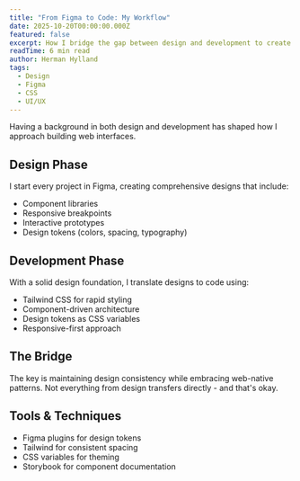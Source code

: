 ```yaml
---
title: "From Figma to Code: My Workflow"
date: 2025-10-20T00:00:00.000Z
featured: false
excerpt: How I bridge the gap between design and development to create pixel-perfect, responsive web interfaces.
readTime: 6 min read
author: Herman Hylland
tags:
  - Design
  - Figma
  - CSS
  - UI/UX
---
```


Having a background in both design and development has shaped how I approach building web interfaces.

## Design Phase

I start every project in Figma, creating comprehensive designs that include:
- Component libraries
- Responsive breakpoints
- Interactive prototypes
- Design tokens (colors, spacing, typography)

## Development Phase

With a solid design foundation, I translate designs to code using:
- Tailwind CSS for rapid styling
- Component-driven architecture
- Design tokens as CSS variables
- Responsive-first approach

## The Bridge

The key is maintaining design consistency while embracing web-native patterns. Not everything from design transfers directly - and that's okay.

## Tools & Techniques

- Figma plugins for design tokens
- Tailwind for consistent spacing
- CSS variables for theming
- Storybook for component documentation
